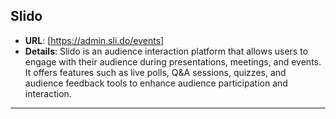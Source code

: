 ## **Slido**
  - **URL**: [https://admin.sli.do/events]
  - **Details**: Slido is an audience interaction platform that allows users to engage with their audience during presentations, meetings, and events. It offers features such as live polls, Q&A sessions, quizzes, and audience feedback tools to enhance audience participation and interaction.

---
